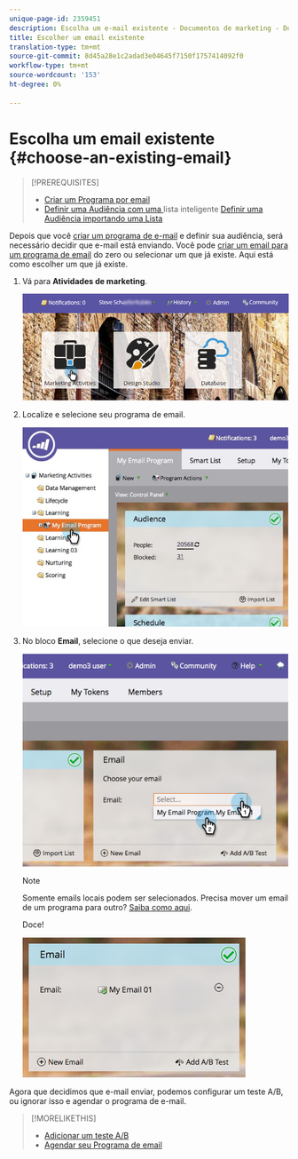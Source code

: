 ```yaml
---
unique-page-id: 2359451
description: Escolha um e-mail existente - Documentos de marketing - Documentação do produto
title: Escolher um email existente
translation-type: tm+mt
source-git-commit: 8d45a28e1c2adad3e04645f7150f1757414092f0
workflow-type: tm+mt
source-wordcount: '153'
ht-degree: 0%

---
```



# Escolha um email existente {#choose-an-existing-email}

>[!PREREQUISITES]
>
>* [Criar um Programa por email](/help/marketo/product-docs/email-marketing/email-programs/creating-an-email-program/create-an-email-program.md)
>* [Definir uma Audiência com uma ](/help/marketo/product-docs/email-marketing/email-programs/managing-people-in-email-programs/define-an-audience-with-a-smart-list.md) lista inteligente  [Definir uma Audiência importando uma Lista](/help/marketo/product-docs/email-marketing/email-programs/managing-people-in-email-programs/define-an-audience-by-importing-a-list.md)


Depois que você [criar um programa de e-mail](/help/marketo/product-docs/email-marketing/email-programs/creating-an-email-program/create-an-email-program.md) e definir sua audiência, será necessário decidir que e-mail está enviando. Você pode [criar um email para um programa de email](/help/marketo/product-docs/email-marketing/email-programs/email-program-actions/create-an-email-for-an-email-program.md) do zero ou selecionar um que já existe. Aqui está como escolher um que já existe.

1. Vá para **Atividades de marketing**.

   ![](assets/login-marketing-activities.png)

1. Localize e selecione seu programa de email.

   ![](assets/selectemailprogram.jpg)

1. No bloco **Email**, selecione o que deseja enviar.

   ![](assets/image2014-9-12-11-3a28-3a10.png)

   >[!NOTE]
   >
   >Somente emails locais podem ser selecionados. Precisa mover um email de um programa para outro? [Saiba como aqui](/help/marketo/product-docs/email-marketing/email-programs/email-program-actions/move-an-email.md).

   Doce!

   ![](assets/image2014-9-12-11-3a28-3a51.png)

Agora que decidimos que e-mail enviar, podemos configurar um teste A/B, ou ignorar isso e agendar o programa de e-mail.

>[!MORELIKETHIS]
>
>* [Adicionar um teste A/B](/help/marketo/product-docs/email-marketing/email-programs/email-program-actions/email-test-a-b-test/add-an-a-b-test.md)
>* [Agendar seu Programa de email](/help/marketo/product-docs/email-marketing/email-programs/email-program-actions/schedule-your-email-program.md)

